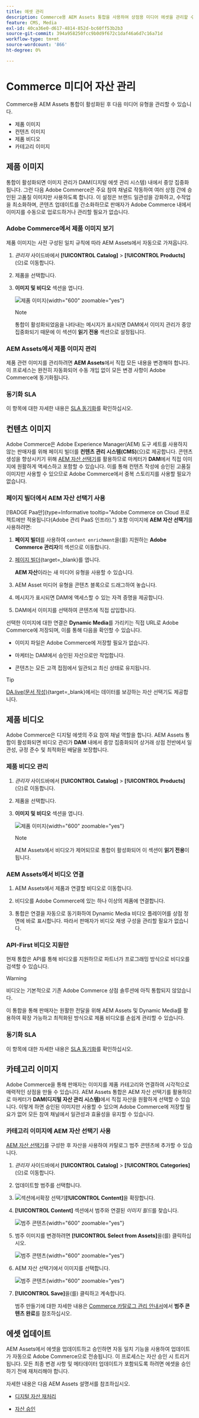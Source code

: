 ```yaml
---
title: 에셋 관리
description: Commerce용 AEM Assets 통합을 사용하여 상점용 미디어 에셋을 관리할 수 있습니다.
feature: CMS, Media
exl-id: 40ca36e0-d617-4814-852d-bc60ff53b2b3
source-git-commit: 394a958250fcc9b0d9f672c1daf46a6d7c16a71d
workflow-type: tm+mt
source-wordcount: '866'
ht-degree: 0%

---
```


# Commerce 미디어 자산 관리

<!--In ACAP-844, this topic was linked to from the Commerce Admin products images and videos when the Assets integration is enabled. If the URL to the topic changes, be sure to add a redirect.-->

Commerce용 AEM Assets 통합이 활성화된 후 다음 미디어 유형을 관리할 수 있습니다.

* 제품 이미지
* 컨텐츠 이미지
* 제품 비디오
* 카테고리 이미지

## 제품 이미지

통합이 활성화되면 이미지 관리가 DAM(디지털 에셋 관리 시스템) 내에서 중앙 집중화됩니다. 그런 다음 Adobe Commerce은 주요 참여 채널로 작동하여 여러 상점 간에 승인된 고품질 이미지만 사용하도록 합니다. 이 설정은 브랜드 일관성을 강화하고, 수작업을 최소화하며, 콘텐츠 업데이트를 간소화하므로 판매자가 Adobe Commerce 내에서 이미지를 수동으로 업로드하거나 관리할 필요가 없습니다.

### Adobe Commerce에서 제품 이미지 보기

제품 이미지는 사전 구성된 일치 규칙에 따라 AEM Assets에서 자동으로 가져옵니다.

1. _관리자_ 사이드바에서 **[!UICONTROL Catalog]** > **[!UICONTROL Products]**(으)로 이동합니다.

1. 제품을 선택합니다.

1. **이미지 및 비디오** 섹션을 엽니다.

   ![제품 이미지](assets/product-image.png){width="600" zoomable="yes"}

   >[!NOTE]
   >
   > 통합이 활성화되었음을 나타내는 메시지가 표시되면 DAM에서 이미지 관리가 중앙 집중화되기 때문에 이 섹션이 **읽기 전용** 섹션으로 설정됩니다.

### AEM Assets에서 제품 이미지 관리

제품 관련 이미지를 관리하려면 **AEM Assets**&#x200B;에서 직접 모든 내용을 변경해야 합니다. 이 프로세스는 완전히 자동화되어 수동 개입 없이 모든 변경 사항이 Adobe Commerce에 동기화됩니다.

### 동기화 SLA

이 항목에 대한 자세한 내용은 [SLA 동기화](get-started/setup-synchronization.md#synchronization-sla)를 확인하십시오.

## 컨텐츠 이미지

Adobe Commerce은 Adobe Experience Manager(AEM) 도구 세트를 사용하지 않는 판매자를 위해 페이지 빌더를 **컨텐츠 관리 시스템(CMS)**(으)로 제공합니다. 콘텐츠 생성을 향상시키기 위해 [AEM 자산 선택기](synchronize/asset-selector-integration.md)를 활용하므로 마케터가 **DAM**&#x200B;에서 직접 이미지에 원활하게 액세스하고 포함할 수 있습니다. 이를 통해 컨텐츠 작성에 승인된 고품질 이미지만 사용할 수 있으므로 Adobe Commerce에서 중복 스토리지를 사용할 필요가 없습니다.

### 페이지 빌더에서 AEM 자산 선택기 사용

[!BADGE Paa만]{type=Informative tooltip="Adobe Commerce on Cloud 프로젝트에만 적용됩니다(Adobe 관리 PaaS 인프라)."} 포함 이미지에 **AEM 자산 선택기**&#x200B;를 사용하려면:

1. **페이지 빌더**&#x200B;를 사용하여 `content enrichment`을(를) 지원하는 **Adobe Commerce 관리자**&#x200B;의 섹션으로 이동합니다.

1. [페이지 빌더](https://developer.adobe.com/commerce/frontend-core/page-builder/){target=_blank}를 엽니다.

   **AEM 자산**&#x200B;이라는 새 미디어 유형을 사용할 수 있습니다.

1. AEM Asset 미디어 유형을 콘텐츠 블록으로 드래그하여 놓습니다.

1. 메시지가 표시되면 DAM에 액세스할 수 있는 자격 증명을 제공합니다.

1. DAM에서 이미지를 선택하여 콘텐츠에 직접 삽입합니다.

선택한 이미지에 대한 연결은 **Dynamic Media**&#x200B;를 가리키는 직접 URL로 Adobe Commerce에 저장되며, 이를 통해 다음을 확인할 수 있습니다.

* 이미지 파일은 Adobe Commerce에 저장할 필요가 없습니다.

* 마케터는 DAM에서 승인된 자산으로만 작업합니다.

* 콘텐츠는 모든 고객 접점에서 일관되고 최신 상태로 유지됩니다.

>[!TIP]
>
> [DA.live(문서 작성)](https://experienceleague.adobe.com/developer/commerce/storefront/merchants/storefront-builder/?lang=ko#dalive-document-authoring){target=_blank}에서는 데이터를 보강하는 자산 선택기도 제공합니다.

## 제품 비디오

Adobe Commerce은 디지털 에셋의 주요 참여 채널 역할을 합니다. AEM Assets 통합이 활성화되면 비디오 관리가 **DAM** 내에서 중앙 집중화되어 상거래 상점 전반에서 일관성, 규정 준수 및 최적화된 배달을 보장합니다.

### 제품 비디오 관리

1. _관리자_ 사이드바에서 **[!UICONTROL Catalog]** > **[!UICONTROL Products]**(으)로 이동합니다.

1. 제품을 선택합니다.

1. **이미지 및 비디오** 섹션을 엽니다.

   ![제품 이미지](assets/product-image.png){width="600" zoomable="yes"}

   >[!NOTE]
   >
   > AEM Assets에서 비디오가 제어되므로 통합이 활성화되어 이 섹션이 **읽기 전용**&#x200B;이 됩니다.

### AEM Assets에서 비디오 연결

1. AEM Assets에서 제품과 연결할 비디오로 이동합니다.

1. 비디오를 Adobe Commerce에 있는 하나 이상의 제품에 연결합니다.

1. 통합은 연결을 자동으로 동기화하여 Dynamic Media 비디오 플레이어를 상점 정면에 바로 표시합니다. 따라서 판매자가 비디오 재생 구성을 관리할 필요가 없습니다.

### API-First 비디오 지원만

현재 통합은 API를 통해 비디오를 지원하므로 파트너가 프로그래밍 방식으로 비디오를 검색할 수 있습니다.

>[!WARNING]
>
> 비디오는 기본적으로 기존 Adobe Commerce 상점 솔루션에 아직 통합되지 않았습니다.

이 통합을 통해 판매자는 원활한 전달을 위해 AEM Assets 및 Dynamic Media를 활용하여 확장 가능하고 최적화된 방식으로 제품 비디오를 손쉽게 관리할 수 있습니다.

### 동기화 SLA

이 항목에 대한 자세한 내용은 [SLA 동기화](get-started/setup-synchronization.md#synchronization-sla)를 확인하십시오.

## 카테고리 이미지

Adobe Commerce을 통해 판매자는 이미지를 제품 카테고리와 연결하여 시각적으로 매력적인 상점을 만들 수 있습니다. AEM Assets 통합은 AEM 자산 선택기를 활용하므로 마케터가 **DAM(디지털 자산 관리 시스템)**&#x200B;에서 직접 자산을 원활하게 선택할 수 있습니다. 이렇게 하면 승인된 이미지만 사용할 수 있으며 Adobe Commerce에 저장할 필요가 없어 모든 참여 채널에서 일관성과 효율성을 유지할 수 있습니다.

### 카테고리 이미지에 AEM 자산 선택기 사용

[AEM 자산 선택기](synchronize/asset-selector-integration.md)를 구성한 후 자산을 사용하여 카탈로그 범주 콘텐츠에 추가할 수 있습니다.

1. _관리자_ 사이드바에서 **[!UICONTROL Catalog]** > **[!UICONTROL Categories]**(으)로 이동합니다.

1. 업데이트할 범주를 선택합니다.

1. ![ 섹션에서 ](../assets/icon-display-expand.png)확장 선택기&#x200B;**[!UICONTROL Content]**&#x200B;을 확장합니다.

1. **[!UICONTROL Content]** 섹션에서 범주와 연결된 *이미지 필드*&#x200B;를 찾습니다.

   ![범주 콘텐츠](assets/category-asset.png){width="600" zoomable="yes"}

1. 범주 이미지를 변경하려면 **[!UICONTROL Select from Assets]**&#x200B;을(를) 클릭하십시오.

   ![범주 콘텐츠](assets/asset-view.png){width="600" zoomable="yes"}

1. AEM 자산 선택기에서 이미지를 선택합니다.

   ![범주 콘텐츠](assets/select-image.png){width="600" zoomable="yes"}

1. **[!UICONTROL Save]**&#x200B;을(를) 클릭하고 계속합니다.

   범주 만들기에 대한 자세한 내용은 [Commerce 카탈로그 관리 안내서](https://experienceleague.adobe.com/ko/docs/commerce-admin/catalog/categories/create/category-create#step-3-complete-the-category-content)에서 **범주 콘텐츠 완료**&#x200B;를 참조하십시오.

## 에셋 업데이트

AEM Assets에서 에셋을 업데이트하고 승인하면 자동 일치 기능을 사용하여 업데이트가 자동으로 Adobe Commerce으로 전송됩니다. 이 프로세스는 자산 승인 시 트리거됩니다. 모든 최종 변경 사항 및 메타데이터 업데이트가 포함되도록 하려면 에셋을 승인하기 전에 재처리해야 합니다.

자세한 내용은 다음 AEM Assets 설명서를 참조하십시오.

* [디지털 자산 재처리](https://experienceleague.adobe.com/ko/docs/experience-manager-cloud-service/content/assets/manage/reprocessing)

* [자산 승인](https://experienceleague.adobe.com/ko/docs/experience-manager-cloud-service/content/assets/dynamicmedia/dynamic-media-open-apis/approve-assets)
